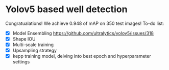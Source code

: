 # Yolov5 based well detection
Congratualations! We achieve 0.948 of mAP on 350 test images!
 To-do list:
 - [x] Model Ensembling
 https://github.com/ultralytics/yolov5/issues/318
 - [x] Shape IOU
 - [x] Multi-scale training
 - [x] Upsampling strategy
 - [x] kepp training model, delving into best epoch and hyperparameter settings
